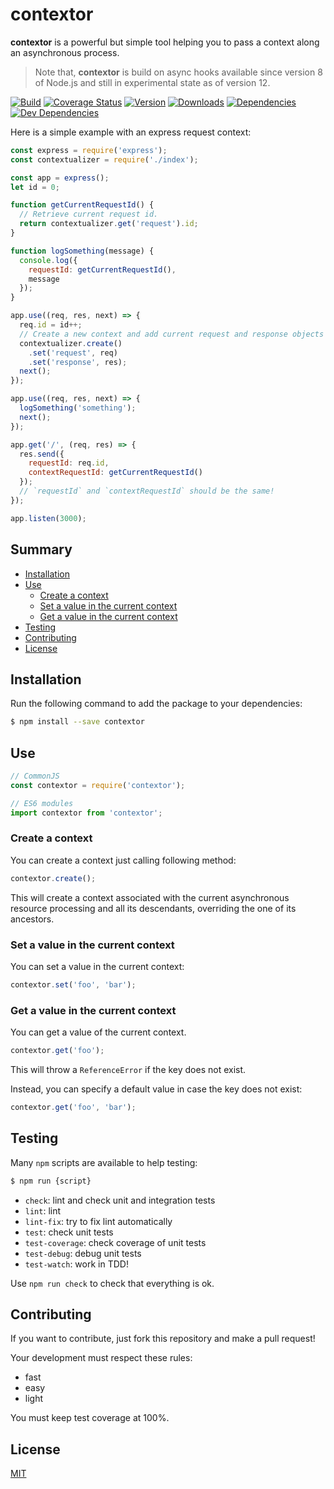 # contextor

**contextor** is a powerful but simple tool helping you to pass a context along an asynchronous process.

> Note that, **contextor** is build on async hooks available since version 8 of Node.js and still in experimental state as of version 12.

[![Build][build-image]][build-url]
[![Coverage Status][coverage-image]][coverage-url]
[![Version][version-image]][version-url]
[![Downloads][downloads-image]][downloads-url]
[![Dependencies][dependencies-image]][dependencies-url]
[![Dev Dependencies][dev-dependencies-image]][dev-dependencies-url]

Here is a simple example with an express request context:
```js
const express = require('express');
const contextualizer = require('./index');

const app = express();
let id = 0;

function getCurrentRequestId() {
  // Retrieve current request id.
  return contextualizer.get('request').id;
}

function logSomething(message) {
  console.log({
    requestId: getCurrentRequestId(),
    message
  });
}

app.use((req, res, next) => {
  req.id = id++;
  // Create a new context and add current request and response objects to it.
  contextualizer.create()
    .set('request', req)
    .set('response', res);
  next();
});

app.use((req, res, next) => {
  logSomething('something');
  next();
});

app.get('/', (req, res) => {
  res.send({
    requestId: req.id,
    contextRequestId: getCurrentRequestId()
  });
  // `requestId` and `contextRequestId` should be the same!
});

app.listen(3000);
```

## Summary
- [Installation](#installation)
- [Use](#use)
  - [Create a context](#create-a-context)
  - [Set a value in the current context](#set-a-value-in-the-current-context)
  - [Get a value in the current context](#get-a-value-in-the-current-context)
- [Testing](#testing)
- [Contributing](#contributing)
- [License](#license)

## Installation
Run the following command to add the package to your dependencies:
```sh
$ npm install --save contextor
```

## Use
```js
// CommonJS
const contextor = require('contextor');

// ES6 modules
import contextor from 'contextor';
```

### Create a context
You can create a context just calling following method:
```js
contextor.create();
```
This will create a context associated with the current asynchronous resource processing and all its descendants, overriding the one of its ancestors.

### Set a value in the current context
You can set a value in the current context:
```js
contextor.set('foo', 'bar');
```

### Get a value in the current context
You can get a value of the current context.
```js
contextor.get('foo');
```
This will throw a `ReferenceError` if the key does not exist.

Instead, you can specify a default value in case the key does not exist:
```js
contextor.get('foo', 'bar');
```

## Testing
Many `npm` scripts are available to help testing:
```sh
$ npm run {script}
```
- `check`: lint and check unit and integration tests
- `lint`: lint
- `lint-fix`: try to fix lint automatically
- `test`: check unit tests
- `test-coverage`: check coverage of unit tests
- `test-debug`: debug unit tests
- `test-watch`: work in TDD!

Use `npm run check` to check that everything is ok.

## Contributing
If you want to contribute, just fork this repository and make a pull request!

Your development must respect these rules:
- fast
- easy
- light

You must keep test coverage at 100%.

## License
[MIT](LICENSE)

[build-image]: https://img.shields.io/travis/gnodi/contextor.svg?style=flat
[build-url]: https://travis-ci.org/gnodi/contextor
[coverage-image]:https://coveralls.io/repos/github/gnodi/contextor/badge.svg?branch=master
[coverage-url]:https://coveralls.io/github/gnodi/contextor?branch=master
[version-image]: https://img.shields.io/npm/v/contextor.svg?style=flat
[version-url]: https://npmjs.org/package/contextor
[downloads-image]: https://img.shields.io/npm/dm/contextor.svg?style=flat
[downloads-url]: https://npmjs.org/package/contextor
[dependencies-image]: https://david-dm.org/gnodi/contextor.svg
[dependencies-url]: https://david-dm.org/gnodi/contextor
[dev-dependencies-image]: https://david-dm.org/gnodi/contextor/dev-status.svg
[dev-dependencies-url]: https://david-dm.org/gnodi/contextor#info=devDependencies

